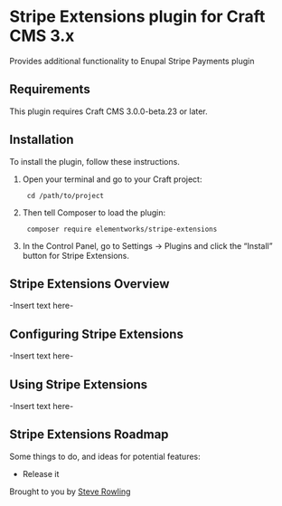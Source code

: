 # Stripe Extensions plugin for Craft CMS 3.x

Provides additional functionality to Enupal Stripe Payments plugin

## Requirements

This plugin requires Craft CMS 3.0.0-beta.23 or later.

## Installation

To install the plugin, follow these instructions.

1. Open your terminal and go to your Craft project:

        cd /path/to/project

2. Then tell Composer to load the plugin:

        composer require elementworks/stripe-extensions

3. In the Control Panel, go to Settings → Plugins and click the “Install” button for Stripe Extensions.

## Stripe Extensions Overview

-Insert text here-

## Configuring Stripe Extensions

-Insert text here-

## Using Stripe Extensions

-Insert text here-

## Stripe Extensions Roadmap

Some things to do, and ideas for potential features:

* Release it

Brought to you by [Steve Rowling](https://springworks.co.uk)
